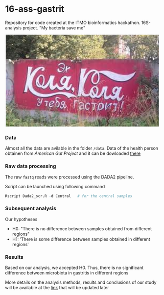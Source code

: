 # 16-ass-gastrit
Repository for code created at the ITMO bioinformatics hackathon. 16S-analysis project. "My bacteria save me"
<p align="center">
  <img width="500" alt="image" src="https://github.com/ailiskab-hub/16-ass-gastrit/blob/main/pics/photo_2024-06-25_16-12-01.jpg">
</p> 


### Data
Almost all the data are avilable in the folder ``` /data ```. Data of the health person obtainen from *American Gut Project* and it can be dowloaded [there](https://www.ebi.ac.uk/metagenomics/api/v1/studies/MGYS00000596/pipelines/5.0/file/ERP012803_taxonomy_abundances_SSU_v5.0.tsv)

### Raw data processing
The raw ```fastq``` reads were processed using the DADA2 pipeline.

Script can be launched using following command
```r
Rscript Dada2_scr.R -d Central   # for the central samples
```

### Subsequent analysis
Our hypotheses
- H0: "There is no difference between samples obtained from different regions"
- H1: 'There is some difference between samples obtained in different regions'

### Results
Based on our analysis, we accepted H0. Thus, there is no significant difference between microbiota in gastritis in different regions

More details on the analysis methods, results and conclusions of our study will be available at the [link](https://docs.google.com/document/d/1bZTrj9Nc1Jj4KxGpigHii50RLc0wTp1ZZgyn0IoR1_4/delite_this_part) that will be updated later
